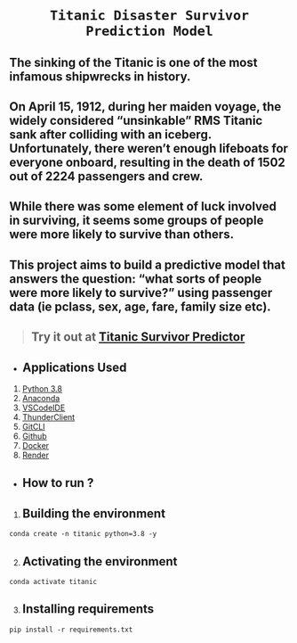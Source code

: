# <center>`Titanic Disaster Survivor Prediction Model`</center>

## The sinking of the Titanic is one of the most infamous shipwrecks in history.

## On April 15, 1912, during her maiden voyage, the widely considered “unsinkable” RMS Titanic sank after colliding with an iceberg. Unfortunately, there weren’t enough lifeboats for everyone onboard, resulting in the death of 1502 out of 2224 passengers and crew.

## While there was some element of luck involved in surviving, it seems some groups of people were more likely to survive than others.

## This project aims to build a predictive model that answers the question: “what sorts of people were more likely to survive?” using passenger data (ie pclass, sex, age, fare, family size etc).
> ## Try it out at [Titanic Survivor Predictor](https://titanic-survivors-predictor-6c3l.onrender.com/)

* ## Applications Used
1. [Python 3.8](https://www.python.org/)
2. [Anaconda](https://www.anaconda.com/)
3. [VSCodeIDE](https://code.visualstudio.com/)
4. [ThunderClient](https://www.thunderclient.com/)
5. [GitCLI](https://git-scm.com/book/en/v2/Getting-Started-The-Command-Line)
6. [Github](https://github.com)
7. [Docker](https://www.docker.com/)
8. [Render](https://render.com/)


* ## **How to run ?**
1. ## Building the environment
```
conda create -n titanic python=3.8 -y
```
2. ## Activating the environment
```
conda activate titanic
```
3. ## Installing requirements
```
pip install -r requirements.txt
```